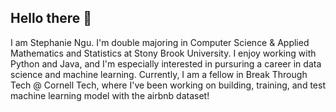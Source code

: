 ## Hello there 👋

<!--
**StephanieNgu/StephanieNgu** is a ✨ _special_ ✨ repository because its `README.md` (this file) appears on your GitHub profile.

Here are some ideas to get you started:

- 🔭 I’m currently working on ...
- 🌱 I’m currently learning ...
- 👯 I’m looking to collaborate on ...
- 🤔 I’m looking for help with ...
- 💬 Ask me about ...
- 📫 How to reach me: ...
- 😄 Pronouns: ...
- ⚡ Fun fact: ...
-->
I am Stephanie Ngu. I'm double majoring in Computer Science & Applied Mathematics and Statistics at Stony Brook University. I enjoy working with Python and Java, and I'm especially interested in pursuring a career in data science and machine learning. Currently, I am a fellow in Break Through Tech @ Cornell Tech, where I've been working on building, training, and test machine learning model with the airbnb dataset! 

